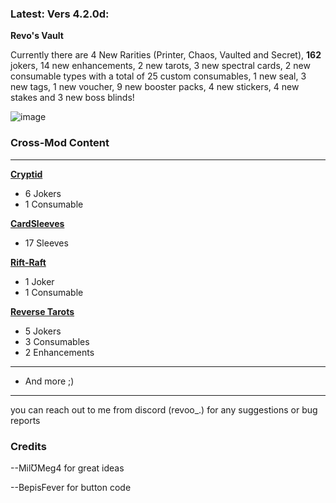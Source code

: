 
### Latest: Vers 4.2.0d:

**Revo's Vault**

Currently there are 4 New Rarities (Printer, Chaos, Vaulted and Secret), **162** jokers, 14 new enhancements, 2 new tarots, 3 new spectral cards, 2 new consumable types with a total of 25 custom consumables, 1 new seal, 3 new tags, 1 new voucher, 9 new booster packs, 4 new stickers, 4 new stakes and 3 new boss blinds!

![image](https://github.com/user-attachments/assets/667f2a85-ebe8-4052-9217-a64dc475a2f1)

### **Cross-Mod Content**

----

**[Cryptid](https://github.com/MathIsFun0/Cryptid)**

- 6 Jokers
- 1 Consumable

**[CardSleeves](https://github.com/larswijn/CardSleeves)**

- 17 Sleeves

**[Rift-Raft](https://github.com/vitellaryjr/RiftRaft)**

- 1 Joker
- 1 Consumable

**[Reverse Tarots](https://github.com/SkywardTARDIS/balatro_reverse_tarots)**

- 5 Jokers
- 3 Consumables
- 2 Enhancements

----

- And more ;)

------


you can reach out to me from discord (revoo_.) for any suggestions or bug reports


### Credits

--MilƱMeg4 for great ideas

--BepisFever for button code

